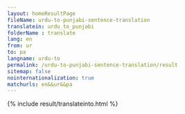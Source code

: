 ```yaml
---
layout: homeResultPage
fileName: urdu-to-punjabi-sentence-translation
translatein: urdu_to_punjabi
folderName : translate
lang: en
from: ur
to: pa
langname: urdu-to
permalink: /urdu-to-punjabi-sentence-translation/result
sitemap: false
nointernationalization: true
matchurls: en&&ur&&pa
---
```

{% include result/translateinto.html %}

<script src="/js/result/translation.js" data-foldername="{{page.folderName}}" data-lang="{{page.lang}}"></script>
